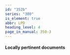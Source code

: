 ```yaml
---
id: "352b"
series: "300"
is_element: true
abbr: LPD
heading_level: 4
page_in_manual: 350-3
---
```


#### Locally pertinent documents